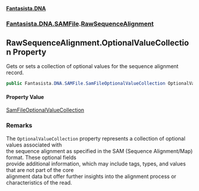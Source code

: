 #### [Fantasista.DNA](index.md 'index')
### [Fantasista.DNA.SAMFile](Fantasista.DNA.SAMFile.md 'Fantasista.DNA.SAMFile').[RawSequenceAlignment](Fantasista.DNA.SAMFile.RawSequenceAlignment.md 'Fantasista.DNA.SAMFile.RawSequenceAlignment')

## RawSequenceAlignment.OptionalValueCollection Property

Gets or sets a collection of optional values for the sequence alignment record.

```csharp
public Fantasista.DNA.SAMFile.SamFileOptionalValueCollection OptionalValueCollection { get; set; }
```

#### Property Value
[SamFileOptionalValueCollection](Fantasista.DNA.SAMFile.SamFileOptionalValueCollection.md 'Fantasista.DNA.SAMFile.SamFileOptionalValueCollection')

### Remarks
The `OptionalValueCollection` property represents a collection of optional values associated with  
the sequence alignment as specified in the SAM (Sequence Alignment/Map) format. These optional fields  
provide additional information, which may include tags, types, and values that are not part of the core  
alignment data but offer further insights into the alignment process or characteristics of the read.